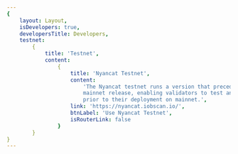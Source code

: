 ```yaml
---
{
    layout: Layout,
    isDevelopers: true,
    developersTitle: Developers,
    testnet:
        {
            title: 'Testnet',
            content:
                {
                    title: 'Nyancat Testnet',
                    content:
                        'The Nyancat testnet runs a version that precedes the existing IRISHUB
                        mainnet release, enabling validators to test and preview the new features
                        prior to their deployment on mainnet.',
                    link: 'https://nyancat.iobscan.io/',
                    btnLabel: 'Use Nyancat Testnet',
                    isRouterLink: false
                }
        }
}
---
```

